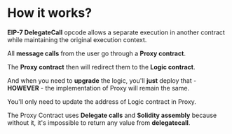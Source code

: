 # How it works?

**EIP-7 DelegateCall** opcode allows a separate execution in another contract while maintaining the original execution context.

All **message calls** from the user go through a **Proxy contract**. 

The **Proxy contract** then will redirect them to the **Logic contract**. 

And when you need to **upgrade** the logic, you'll **just** deploy that - **HOWEVER** - the implementation of Proxy will remain the same. 

You'll only need to update the address of Logic contract in Proxy.

The Proxy Contract uses **Delegate calls** and **Solidity assembly** because without it, it's impossible to return any value from **delegatecall**.
